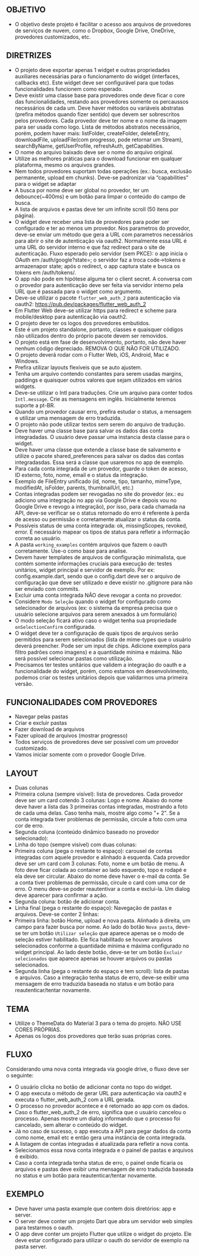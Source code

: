 ## OBJETIVO
- O objetivo deste projeto é facilitar o acesso aos arquivos de provedores de serviços de nuvem, como o Dropbox, Google Drive, OneDrive, provedores customizados, etc.

## DIRETRIZES
- O projeto deve exportar apenas 1 widget e outras propriedades auxiliares necessárias para o funcionamento do widget (interfaces, callbacks etc). Este widget deve ser configurável para que todas funcionalidades funcionem como esperado.
- Deve existir uma classe base para provedores onde deve ficar o core das funcionalidades, restando aos provedores somente os percaussos necessários de cada um. Deve haver métodos ou variáveis abstratas (prefira métodos quando fizer sentido) que devem ser sobrescritos pelos provedores. Cada provedor deve ter nome e o nome da imagem para ser usada como logo. Lista de métodos abstratos necessários, porém, podem haver mais: listFolder, createFolder, deleteEntry, downloadFile, uploadFile(com progresso, pode retornar um Stream), searchByName, getUserProfile, refreshAuth, getCapabilities.
- O nome do arquivo baixado deve ser o nome do arquivo original. 
- Utilize as melhores práticas para o download funcionar em qualquer plataforma, mesmo os arquivos grandes.
- Nem todos provedores suportam todas operações (ex.: busca, exclusão permanente, upload em chunks). Deve-se padronizar via “capabilities” para o widget se adaptar
- A busca por nome deve ser global no provedor, ter um debounce(~400ms) e um botão para limpar o conteúdo do campo de busca.
- A lista de arquivos e pastas deve ter um infinite scroll (50 itens por página).
- O widget deve receber uma lista de provedores para poder ser configurado e ter ao menos um provedor. Nos parametros do provedor, deve-se enviar um método que gera a URL com parametros necessários para abrir o site de autenticação via oauth2. Normalmente essa URL é uma URL do servidor interno e que faz redirect para o site de autenticação. Fluxo esperado pelo servidor (sem PKCE): o app inicia o OAuth em /auth/google?state=<id>; o servidor faz a troca code→tokens e armazenapor state; após o redirect, o app captura state e busca os tokens em /auth/tokens/<state>. 
- O app não pode em hipótese alguma ter o client secret. A conversa com o provedor para autenticação deve ser feita via servidor interno pela URL que é passada para o widget como argumento.
- Deve-se utilizar o pacote `flutter_web_auth_2` para autenticação via oauth2: https://pub.dev/packages/flutter_web_auth_2
- Em Flutter Web deve-se utilizar https para redirect e scheme para mobile/desktop para autenticação via oauth2.
- O projeto deve ter os logos dos provedores embutidos.
- Este é um projeto standalone, portanto, classes e quaisquer códigos não utilizados dentro do próprio pacote devem ser removidos.
- O projeto está em fase de desenvolvimento, portanto, não deve haver nenhum código depreciado. REMOVA O QUE NÃO FOR UTILIZADO.
- O projeto deverá rodar com o Flutter Web, iOS, Android, Mac e Windows. 
- Prefira utilizar layouts flexíveis que se auto ajustem.
- Tenha um arquivo contendo constantes para serem usadas margins, paddings e quaisquer outros valores que sejam utilizados em vários widgets.
- Deve-se utilizar o Intl para traduções. Crie um arquivo para conter todos `Intl.message`. Crie as mensagens em inglês. Inicialmente teremos suporte a pt-BR.
- Quando um provedor causar erro, prefira estudar o status, a mensagem e utilizar uma mensagem de erro traduzida.
- O projeto não pode utilizar textos sem serem do arquivo de tradução. 
- Deve haver uma classe base para salvar os dados das conta integradadas. O usuário deve passar uma instancia desta classe para o widget.
- Deve haver uma classe que extende a classe base de salvamento e utilize o pacote shared_preferences para salvar os dados das contas integradasdas. Essa será a classe que usaremos no app de exemplo.
- Para cada conta integrada de um provedor, guarde o token de acesso, ID externo, foto, nome, email e o status da integração.   
- Exemplo de FileEntry unificado (id, nome, tipo, tamanho, mimeType, modifiedAt, isFolder, parents, thumbnailUrl, etc.)
- Contas integradas podem ser revogadas no site do provedor (ex.: eu adiciono uma integração no app via Google Drive e depois vou no Google Drive e revogo a integração), por isso, para cada chamada na API, deve-se verificar se o status retornado do erro é referente à perda de acesso ou permissão e corretamente atualizar o status da conta.
- Possíveis status de uma conta integrada: ok, missingScopes, revoked, error. É necessário mapear os tipos de status para refletir a informação correta ao usuário.
- A pasta `working_examples` contém arquivos que fazem o oauth corretamente. Use-o como base para analise. 
- Devem haver templates de arquivos de configuração minimalista, que contém somente informações cruciais para execução de:  testes unitários, widget principal e servidor de exemplo. Por ex: config.example.dart, sendo que o config.dart deve ser o arquivo de configuração que deve ser utilizado e deve existir no .gitignore para não ser enviado com commits.
- Excluir uma conta integrada NÃO deve revogar a conta no provedor.
- Considere `Modo Seleção` quando o widget for configurado como selecionador de arquivos (ex: o sistema da empresa precisa que o usuário selecione arquivos para serem anexados à um formulário)
 - O modo seleção ficará ativo caso o widget tenha sua propriedade `onSelectionConfirm` configurada.
 - O widget deve ter a configuração de quais tipos de arquivos serão permitidos para serem selecionados (lista de mime-types que o usuário deverá preencher. Pode ser um input de chips. Adicione exemplos para filtro padrões como imagens) e a quantidade mínima e máxima. Não será possível selecionar pastas como utilização.
- Precisamos ter testes unitários que validem a integração do oauth e a funcionalidade do widget, porém, como estamos em desenvolvimento, podemos criar os testes unitários depois que validarmos uma primeira versão.

## FUNCIONALIDADES COM PROVEDORES
- Navegar pelas pastas
- Criar e excluir pastas
- Fazer download de arquivos
- Fazer upload de arquivos (mostrar progresso) 
- Todos serviços de provedores deve ser possível com um provedor customizado.
- Vamos iniciar somente com o provedor Google Drive.

## LAYOUT
- Duas colunas
 - Primeira coluna (sempre visível): lista de provedores. Cada provedor deve ser um card cotendo 3 colunas: Logo e nome. Abaixo do nome deve haver a lista das 3 primeiras contas integradas, mostrando a foto de cada uma delas. Caso tenha mais, mostre algo como "+ 2". Se a conta integrada tiver problemas de permissão, circule a foto com uma cor de erro.
 - Segunda coluna (conteúdo dinâmico baseado no provedor selecionado): 
  - Linha do topo (sempre visível) com duas colunas:
   - Primeira coluna (pega o restante to espaço): carousel de contas integradas com aquele provedor e alinhado à esquerda. Cada provedor deve ser um card com 3 colunas: Foto, nome e um botão de menu. A foto deve ficar colada ao container ao lado esquerdo, topo e rodapé e ela deve ser circular. Abaixo do nome deve haver o e-mail da conta. Se a conta tiver problemas de permissão, circule o card com uma cor de erro. O menu deve-se poder reautentivar a conta e exclui-la. Um dialog deve aparecer para confirmar a ação.
   - Segunda coluna: botão de adicionar conta.
  - Linha final (pega o restante do espaço): Navegação de pastas e arquivos. Deve-se conter 2 linhas: 
   - Primeira linha: botão Home, upload e nova pasta. Alinhado à direita, um campo para fazer busca por nome. Ao lado do botão `Nova pasta`, deve-se ter um botão `Utilizar seleção` que aparece apenas se o modo de seleção estiver habilitado. Ele fica habilitado se houver arquivos selecionados conforme a quantidade mínima e máxima configurado no widget principal. Ao lado deste botão, deve-se ter um botão `Excluir selecionados` que aparece apenas se houver arquivos ou pastas selecionados. 
   - Segunda linha (pega o restante do espaço e tem scroll): lista de pastas e arquivos. Caso a integração tenha status de erro, deve-se exibir uma mensagem de erro traduzida baseada no status e um botão para reautenticar/tentar novamente.

## TEMA
- Utilize o ThemeData do Material 3 para o tema do projeto. NÃO USE CORES PRÓPRIAS.
- Apenas os logos dos provedores que terão suas próprias cores.

## FLUXO
Considerando uma nova conta integrada via google drive, o fluxo deve ser o seguinte:
 - O usuário clicka no botão de adicionar conta no topo do widget.
 - O app executa o método de gerar URL para autenticação via oauth2 e executa o flutter_web_auth_2 com a URL gerada.
 - O processo no provedor acontece e é retornado ao app com os dados.
 - Caso o flutter_web_auth_2 de erro, significa que o usuário cancelou o processo. Apenas mostre um dialog informando que o processo foi cancelado, sem alterar o conteúdo do widget.
 - Já no caso de sucesso, o app executa a API para pegar dados da conta como nome, email etc e então gera uma instância de conta integrada.
 - A listagem de contas integradas é atualizada para refletir a nova conta.
 - Selecionamos essa nova conta integrada e o painel de pastas e arquivos é exibido.
 - Caso a conta integrada tenha status de erro, o painel onde ficaria os arquivos e pastas deve exibir uma mensagem de erro traduzida baseada no status e um botão para reautenticar/tentar novamente.

## EXEMPLO
- Deve haver uma pasta example que contem dois diretórios: app e server.
- O server deve conter um projeto Dart que abra um servidor web simples para testarmos o oauth.
- O app deve conter um projeto Flutter que utilize o widget do projeto. Ele deve estar configurado para utilizar o oauth do servidor de exemplo na pasta server.